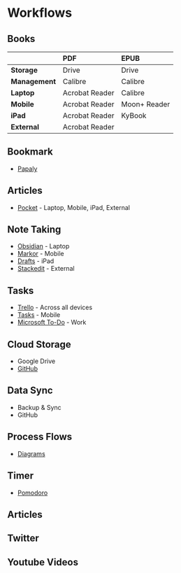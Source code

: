 # Workflows

## Books

|  | PDF | EPUB |
| :--- | :--- | :--- |
| **Storage** | Drive | Drive |
| **Management** | Calibre | Calibre |
| **Laptop** | Acrobat Reader | Calibre |
| **Mobile** | Acrobat Reader | Moon+ Reader |
| **iPad** | Acrobat Reader | KyBook |
| **External** | Acrobat Reader |  |

## Bookmark

* [Papaly](https://papaly.com/)

## Articles

* [Pocket](https://app.getpocket.com/) - Laptop, Mobile, iPad, External

## Note Taking

* [Obsidian](http://obsidian.md/) - Laptop
* [Markor](https://github.com/gsantner/markor) - Mobile
* [Drafts](https://getdrafts.com/) - iPad
* [Stackedit](https://stackedit.io/app#) - External

## Tasks

* [Trello](https://trello.com/b/SUy71s83/to-do-workflow) - Across all devices
* [Tasks](https://play.google.com/store/apps/details?id=com.tasks.android&hl=en_GB&gl=US) - Mobile 
* [Microsoft To-Do](https://to-do.office.com/tasks/myday) - Work

## Cloud Storage

* Google Drive
* [GitHub](https://github.com/hashxim/hconMD)

## Data Sync

* Backup & Sync
* GitHub

## Process Flows

* [Diagrams](https://app.diagrams.net/)

## Timer

* [Pomodoro](https://pomofocus.io/)

## Articles

## Twitter

## Youtube Videos

